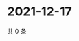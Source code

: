 # 2021-12-17

共 0 条

<!-- BEGIN WEIBO -->
<!-- 最后更新时间 Fri Dec 17 2021 02:14:08 GMT+0800 (China Standard Time) -->

<!-- END WEIBO -->
